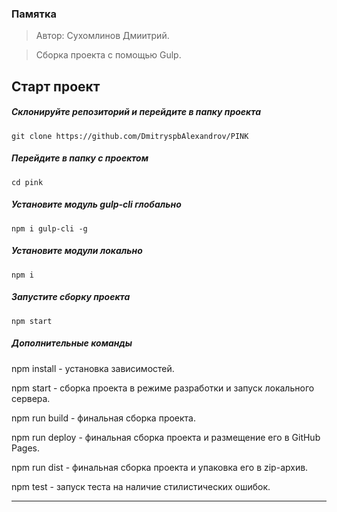 ### Памятка

> Автор: Сухомлинов Дмиитрий.

> Сборка проекта с помощью Gulp.

## Старт проект

##### Склонируйте репозиторий и перейдите в папку проекта

```
git clone https://github.com/DmitryspbAlexandrov/PINK

```

##### Перейдите в папку с проектом

```
cd pink
```

##### Установите модуль gulp-cli глобально

```
npm i gulp-cli -g
```

##### Установите модули локально

```
npm i
```

##### Запустите сборку проекта

```
npm start
```

##### Дополнительные команды

npm install - установка зависимостей.

npm start - сборка проекта в режиме разработки и запуск локального сервера.

npm run build - финальная сборка проекта.

npm run deploy - финальная сборка проекта и размещение его в GitHub Pages.

npm run dist - финальная сборка проекта и упаковка его в zip-архив.

npm test - запуск теста на наличие стилистических ошибок.

---
